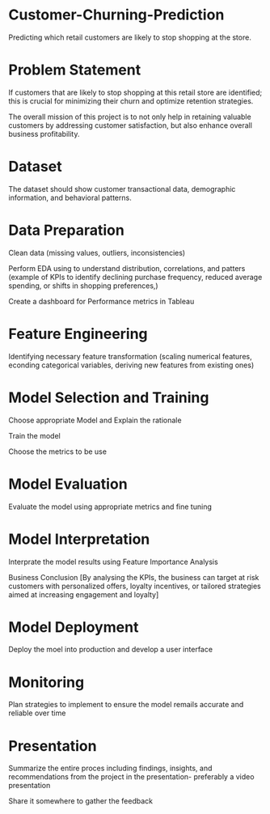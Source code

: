 # Customer-Churning-Prediction
Predicting which retail customers are likely to stop shopping at the store.


# Problem Statement
If customers that are likely to stop shopping at this retail store are identified; this is crucial for minimizing their churn and optimize retention strategies. 

The overall mission of this project is to not only help in retaining valuable customers by addressing customer satisfaction, but also enhance overall business profitability. 

# Dataset
The dataset should show customer transactional data, demographic information, and behavioral patterns. 

# Data Preparation

Clean data (missing values, outliers, inconsistencies)

Perform EDA using to understand distribution, correlations, and patters
(example of KPIs to identify declining purchase frequency, reduced average spending, or shifts in shopping preferences,)


Create a dashboard for Performance metrics in Tableau

# Feature Engineering

Identifying necessary feature transformation (scaling numerical features, econding categorical variables, deriving new features from existing ones)

# Model Selection and Training
Choose appropriate Model and Explain the rationale

Train the model

Choose the metrics to be use

# Model Evaluation 
Evaluate the model using appropriate metrics and fine tuning

# Model Interpretation 
Interprate the model results using Feature Importance Analysis

Business Conclusion
[By analysing the KPIs, the business can target at risk customers with personalized offers, loyalty incentives, or tailored strategies aimed at increasing engagement and loyalty]

# Model Deployment
Deploy the moel into production and develop a user interface

# Monitoring 
Plan strategies to implement to ensure the model remails accurate and reliable over time

# Presentation
Summarize the entire proces including findings, insights, and recommendations from the project in the presentation- preferably a video presentation

Share it somewhere to gather the feedback
